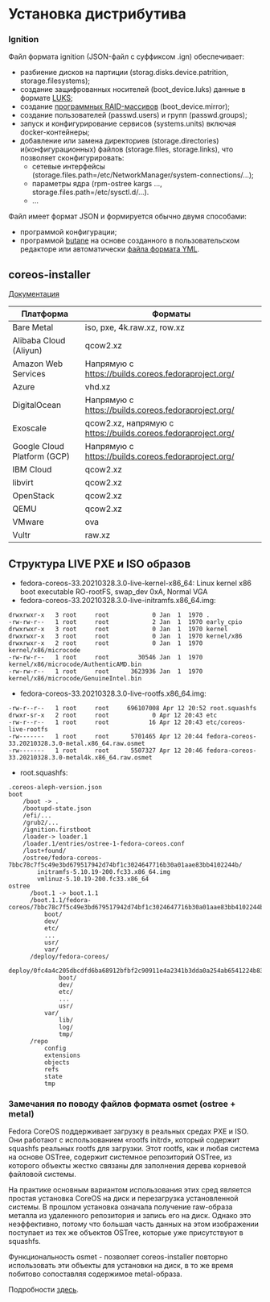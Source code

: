 # Установка дистрибутива

### Ignition

Файл формата ignition (JSON-файл с суффиксом .ign) обеспечивает:
 - разбиение дисков на партиции (storag.disks.device.patrition, storage.filesystems);
 - создание защифрованных носителей (boot_device.luks) данные в формате [LUKS](https://coreos.github.io/butane/examples/#luks-encrypted-storage);
 - создание [программных RAID-массивов](https://coreos.github.io/butane/examples/#mirrored-boot-disk) (boot_device.mirror);
 - создание пользователей (passwd.users) и групп (passwd.groups);
 - запуск и конфигурирование сервисов (systems.units) включая docker-контейнеры;
 - добавление или замена директориев (storage.directories) и(конфигурационных) файлов (storage.files, storage.links), что позволяет сконфигурировать:
    * сетевые интерфейсы (storage.files.path=/etc/NetworkManager/system-connections/...);  
    * параметры ядра (rpm-ostree kargs ..., storage.files.path=/etc/sysctl.d/...).
    * ...
   
Файл имеет формат JSON и формируется обычно двумя способами:
- программой конфигурации;
- программой [butane](https://coreos.github.io/butane/) на основе созданного в пользовательском редакторе или автоматически [файла формата YML](https://coreos.github.io/butane/examples/). 

## coreos-installer

[Документация](https://coreos.github.io/coreos-installer/)

Платформа | Форматы 
-----------|----------
Bare Metal | iso, pxe,  4k.raw.xz, row.xz
Alibaba Cloud (Aliyun) | qcow2.xz
Amazon Web Services | Напрямую с https://builds.coreos.fedoraproject.org/
Azure | vhd.xz
DigitalOcean | Напрямую с https://builds.coreos.fedoraproject.org/
Exoscale| qcow2.xz, напрямую с https://builds.coreos.fedoraproject.org/
Google Cloud Platform (GCP) | Напрямую с https://builds.coreos.fedoraproject.org/
IBM Cloud | qcow2.xz
libvirt | qcow2.xz
OpenStack | qcow2.xz
QEMU | qcow2.xz
VMware | ova
Vultr | raw.xz


## Структура LIVE PXE и ISO образов

- fedora-coreos-33.20210328.3.0-live-kernel-x86_64:        Linux kernel x86 boot executable RO-rootFS, swap_dev 0xA, Normal VGA
- fedora-coreos-33.20210328.3.0-live-initramfs.x86_64.img:
```
drwxrwxr-x   3 root     root            0 Jan  1  1970 .
-rw-rw-r--   1 root     root            2 Jan  1  1970 early_cpio
drwxrwxr-x   3 root     root            0 Jan  1  1970 kernel
drwxrwxr-x   3 root     root            0 Jan  1  1970 kernel/x86
drwxrwxr-x   2 root     root            0 Jan  1  1970 kernel/x86/microcode
-rw-rw-r--   1 root     root        30546 Jan  1  1970 kernel/x86/microcode/AuthenticAMD.bin
-rw-rw-r--   1 root     root      3623936 Jan  1  1970 kernel/x86/microcode/GenuineIntel.bin
```
- fedora-coreos-33.20210328.3.0-live-rootfs.x86_64.img:
```
-rw-r--r--   1 root     root     696107008 Apr 12 20:52 root.squashfs
drwxr-sr-x   2 root     root            0 Apr 12 20:43 etc
-rw-r--r--   1 root     root           16 Apr 12 20:43 etc/coreos-live-rootfs
-rw-------   1 root     root      5701465 Apr 12 20:44 fedora-coreos-33.20210328.3.0-metal.x86_64.raw.osmet
-rw-------   1 root     root      5507327 Apr 12 20:46 fedora-coreos-33.20210328.3.0-metal4k.x86_64.raw.osmet
```
  * root.squashfs:
```
.coreos-aleph-version.json
boot
    /boot -> .
    /bootupd-state.json
    /efi/...
    /grub2/...
    /ignition.firstboot
    /loader-> loader.1
    /loader.1/entries/ostree-1-fedora-coreos.conf
    /lost+found/
    /ostree/fedora-coreos-7bbc78c7f5c49e3bd679517942d74bf1c3024647716b30a01aae83bb4102244b/
        initramfs-5.10.19-200.fc33.x86_64.img
        vmlinuz-5.10.19-200.fc33.x86_64
ostree
      /boot.1 -> boot.1.1
      /boot.1.1/fedora-coreos/7bbc78c7f5c49e3bd679517942d74bf1c3024647716b30a01aae83bb4102244b/0/
          boot/
          dev/
          etc/
          ...
          usr/
          var/
      /deploy/fedora-coreos/
          deploy/0fc4a4c205dbcdfd6ba68912bfbf2c90911e4a2341b3dda0a254ab6541224b83.0
              boot/
              dev/
              etc/
              ...
              usr/
          var/
              lib/
              log/
              tmp/
      /repo
          config
          extensions
          objects
          refs
          state
          tmp 
```

### Замечания по поводу файлов формата osmet (ostree + metal)

Fedora  CoreOS поддерживает загрузку в реальных средах PXE и ISO. Они работают с использованием «rootfs initrd», который содержит squashfs реальных rootfs для загрузки. Этот rootfs, как и любая система на основе OSTree, содержит системное репозиторий OSTree, из которого объекты жестко связаны для заполнения дерева корневой файловой системы.

На практике основным вариантом использования этих сред является простая установка CoreOS на диск и перезагрузка установленной системы. В прошлом установка означала получение raw-образа металла из удаленного репозитория и запись его на диск. Однако это неэффективно, потому что большая часть данных на этом изображении поступает из тех же объектов OSTree, которые уже присутствуют в squashfs.

Функциональность osmet - позволяет coreos-installer повторно использовать эти объекты для установки на диск, в то же время побитово сопоставляя содержимое metal-образа. 

Подробности [здесь](https://coreos.github.io/coreos-installer/osmet/).
